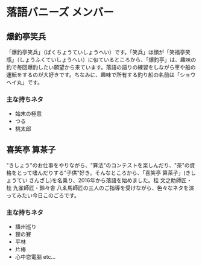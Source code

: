 # 落語バニーズ メンバー

## 爆釣亭笑兵

「爆釣亭笑兵」（ばくちょうていしょうへい）です。「笑兵」は顔が「笑福亭笑瓶」（しょうふくていしょうへい）に似ているところから、「爆釣亭」は、趣味の釣で毎回爆釣したい願望から来ています。落語の語りの練習をしながら車や船の運転をするのが大好きです。ちなみに、趣味で所有する釣り船の名前は「ショウヘイ丸」です。

### 主な持ちネタ
* 始末の極意
* つる
* 桃太郎

## 喜笑亭 算茶子

"きしょう"のお仕事をやりながら、"算法"のコンテストを楽しんだり、"茶"の資格をとって嗜んだりする"子供"好き。そんなところから、「喜笑亭 算茶子」(きしょうてい さんざし)を名乗り、2016年から落語を始めました。桂 文之助師匠・桂 九雀師匠・鈴々舎 八ゑ馬師匠の三人のご指導を受けながら、色々なネタを演ってみたい今日このごろです。

### 主な持ちネタ

* 播州巡り
* 狸の賽
* 平林
* 片棒
* 心中恋電脳 etc...
